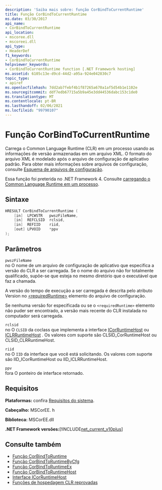 ```yaml
---
description: 'Saiba mais sobre: função CorBindToCurrentRuntime'
title: Função CorBindToCurrentRuntime
ms.date: 03/30/2017
api_name:
- CorBindToCurrentRuntime
api_location:
- mscoree.dll
- mscoreei.dll
api_type:
- HeaderDef
f1_keywords:
- CorBindToCurrentRuntime
helpviewer_keywords:
- CorBindToCurrentRuntime function [.NET Framework hosting]
ms.assetid: 6105c13e-d9cd-44d2-a95a-924e042830c7
topic_type:
- apiref
ms.openlocfilehash: 7dd2ab7febf4b1f87265a670a1af5d54b1e1102e
ms.sourcegitcommit: ddf7edb67715a5b9a45e3dd44536dabc153c1de0
ms.translationtype: MT
ms.contentlocale: pt-BR
ms.lasthandoff: 02/06/2021
ms.locfileid: "99790107"
---
```

# <a name="corbindtocurrentruntime-function"></a>Função CorBindToCurrentRuntime

Carrega o Common Language Runtime (CLR) em um processo usando as informações de versão armazenadas em um arquivo XML. O formato do arquivo XML é modelado após o arquivo de configuração de aplicativo padrão. Para obter mais informações sobre arquivos de configuração, consulte [Esquema de arquivos de configuração](../../configure-apps/file-schema/index.md).  
  
 Essa função foi preterida no .NET Framework 4. Consulte [carregando o Common Language Runtime em um processo](/previous-versions/dotnet/netframework-4.0/01918c6x(v=vs.100)).  
  
## <a name="syntax"></a>Sintaxe  
  
```cpp  
HRESULT CorBindToCurrentRuntime (  
    [in]  LPCWSTR   pwszFileName,  
    [in]  REFCLSID  rclsid,  
    [in]  REFIID    riid,  
    [out] LPVOID    *ppv  
);  
```  
  
## <a name="parameters"></a>Parâmetros  

 `pwszFileName`  
 no O nome de um arquivo de configuração de aplicativo que especifica a versão do CLR a ser carregada. Se o nome do arquivo não for totalmente qualificado, supõe-se que esteja no mesmo diretório que o executável que faz a chamada.  
  
 A versão do tempo de execução a ser carregada é descrita pelo atributo Version no [\<requiredRuntime>](../../configure-apps/file-schema/startup/requiredruntime-element.md) elemento do arquivo de configuração.  
  
 Se nenhuma versão for especificada ou se o `<requiredRuntime>` elemento não puder ser encontrado, a versão mais recente do CLR instalada no computador será carregada.  
  
 `rclsid`  
 no O `CLSID` da coclass que implementa a interface [ICorRuntimeHost](icorruntimehost-interface.md) ou [ICLRRuntimeHost](iclrruntimehost-interface.md) . Os valores com suporte são CLSID_CorRuntimeHost ou CLSID_CLRRuntimeHost.  
  
 `riid`  
 no O `IID` da interface que você está solicitando. Os valores com suporte são IID_ICorRuntimeHost ou IID_ICLRRuntimeHost.  
  
 `ppv`  
 fora O ponteiro de interface retornado.  
  
## <a name="requirements"></a>Requisitos  

 **Plataformas:** confira [Requisitos do sistema](../../get-started/system-requirements.md).  
  
 **Cabeçalho:** MSCorEE. h  
  
 **Biblioteca:** MSCorEE.dll  
  
 **.NET Framework versões:**[!INCLUDE[net_current_v10plus](../../../../includes/net-current-v10plus-md.md)]  
  
## <a name="see-also"></a>Consulte também

- [Função CorBindToRuntime](corbindtoruntime-function.md)
- [Função CorBindToRuntimeByCfg](corbindtoruntimebycfg-function.md)
- [Função CorBindToRuntimeEx](corbindtoruntimeex-function.md)
- [Função CorBindToRuntimeHost](corbindtoruntimehost-function.md)
- [Interface ICorRuntimeHost](icorruntimehost-interface.md)
- [Funções de hospedagem CLR reprovadas](deprecated-clr-hosting-functions.md)
